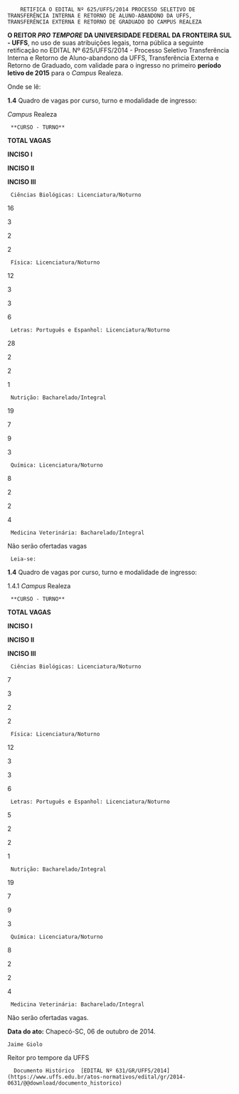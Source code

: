         RETIFICA O EDITAL Nº 625/UFFS/2014 PROCESSO SELETIVO DE TRANSFERÊNCIA INTERNA E RETORNO DE ALUNO-ABANDONO DA UFFS, TRANSFERÊNCIA EXTERNA E RETORNO DE GRADUADO DO CAMPUS REALEZA  

**O REITOR *PRO TEMPORE* DA UNIVERSIDADE FEDERAL DA FRONTEIRA SUL - UFFS**, no uso de suas atribuições legais, torna pública a seguinte retificação no EDITAL Nº 625/UFFS/2014 - Processo Seletivo Transferência Interna e Retorno de Aluno-abandono da UFFS, Transferência Externa e Retorno de Graduado, com validade para o ingresso no primeiro **período letivo de 2015** para o *Campus* Realeza.

 Onde se lê:

 **1.4** Quadro de vagas por curso, turno e modalidade de ingresso:

 *Campus* Realeza

     **CURSO - TURNO**

   **TOTAL VAGAS**

   **INCISO I**

   **INCISO II**

   **INCISO III**

     Ciências Biológicas: Licenciatura/Noturno

   16

   3

   2

   2

     Física: Licenciatura/Noturno

   12

   3

   3

   6

     Letras: Português e Espanhol: Licenciatura/Noturno

   28

   2

   2

   1

     Nutrição: Bacharelado/Integral

   19

   7

   9

   3

     Química: Licenciatura/Noturno

   8

   2

   2

   4

     Medicina Veterinária: Bacharelado/Integral

   Não serão ofertadas vagas

     Leia-se:

 **1.4** Quadro de vagas por curso, turno e modalidade de ingresso:

 1.4.1 *Campus* Realeza

     **CURSO - TURNO**

   **TOTAL VAGAS**

   **INCISO I**

   **INCISO II**

   **INCISO III**

     Ciências Biológicas: Licenciatura/Noturno

   7

   3

   2

   2

     Física: Licenciatura/Noturno

   12

   3

   3

   6

     Letras: Português e Espanhol: Licenciatura/Noturno

   5

   2

   2

   1

     Nutrição: Bacharelado/Integral

   19

   7

   9

   3

     Química: Licenciatura/Noturno

   8

   2

   2

   4

     Medicina Veterinária: Bacharelado/Integral

   Não serão ofertadas vagas.

      

   **Data do ato:** Chapecó-SC, 06 de outubro de 2014.   
 

    Jaime Giolo   
 Reitor pro tempore da UFFS 

      Documento Histórico  [EDITAL Nº 631/GR/UFFS/2014](https://www.uffs.edu.br/atos-normativos/edital/gr/2014-0631/@@download/documento_historico)     
      